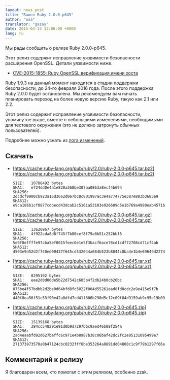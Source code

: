 ```yaml
---
layout: news_post
title: "Вышел Ruby 2.0.0-p645"
author: "usa"
translator: "gazay"
date: 2015-04-13 12:00:00 +0000
lang: ru
---
```


Мы рады сообщить о релизе Ruby 2.0.0-p645.

Этот релиз содержит исправление уязвимости безопасности расширения OpenSSL.
Детали уязвимости ниже.

* [CVE-2015-1855: Ruby OpenSSL верификация имени хоста](https://www.ruby-lang.org/ru/news/2015/04/13/ruby-openssl-hostname-matching-vulnerability/)

Ruby 1.9.3 на данный момент находится в стадии поддержки безопасности, до 24-го февраля 2016 года.
После этого поддержка Ruby 2.0.0 будет остановлена.
Мы рекомендуем вам начать планировать переход на более новую версию Ruby, такую как 2.1 или 2.2.

Этот релиз содержит исправление уязвимости безопасности, упомянутое выше, вместе с небольшими изменениями,
необходимыми для тестового окружения (это не должно затронуть обычных пользователей).

Подробнее можно узнать из [лога изменений](http://svn.ruby-lang.org/repos/ruby/tags/v2_0_0_645/ChangeLog).

## Скачать

* [https://cache.ruby-lang.org/pub/ruby/2.0/ruby-2.0.0-p645.tar.bz2](https://cache.ruby-lang.org/pub/ruby/2.0/ruby-2.0.0-p645.tar.bz2)

      SIZE:   10786492 bytes
      SHA1:   e724dd0e4a1e820a368be307aa0863a8ecf4b694
      SHA256: 2dcdcf9900cb923a16d3662d067bc8c801997ac3e4a774775e387e883b3683e9
      SHA512: e9ca186b1cf0877cdbecd43dcab2c5161a53103e926609d5e1b769a4980eab4571bfd0951788b4fc92dfd9d10175b0f5f36ea2c7289e575a9db9b62c02f93185

* [https://cache.ruby-lang.org/pub/ruby/2.0/ruby-2.0.0-p645.tar.gz](https://cache.ruby-lang.org/pub/ruby/2.0/ruby-2.0.0-p645.tar.gz)

      SIZE:   13620967 bytes
      SHA1:   4f922cda8d8f745f7b80cef8f79a0b51c252bbf5
      SHA256: 5e9f8effffe97cba5ef0015feec6e1e5f3bacf6ace78cd1cdf72708cd71cf4ab
      SHA512: 4503e9d52d2f740ed00437f645cd532044a684b523b8044c0ba4e1b4e69649d2274d5b94fc8273acbbc19d3bb3f15375b93de5140d39f973f2fbb746500633b8

* [https://cache.ruby-lang.org/pub/ruby/2.0/ruby-2.0.0-p645.tar.xz](https://cache.ruby-lang.org/pub/ruby/2.0/ruby-2.0.0-p645.tar.xz)

      SIZE:   8295192 bytes
      SHA1:   eee2d0d06de5b22d7542c605b4f2db24b0cb26bc
      SHA256: 875be4f57bdbb2d2be0d64bfd8fc5022f004d55261ead8fd0cdc2e9e415e9f7b
      SHA512: 440f8ea50f51c53f90e42a8dfd7cd41f806b290d5c12c09f84d9159ab9c95e19b036cd8a5dc788844da501b9fcd1fa8ad8352ef7417998debc1b43a61a4ea4dc

* [https://cache.ruby-lang.org/pub/ruby/2.0/ruby-2.0.0-p645.zip](https://cache.ruby-lang.org/pub/ruby/2.0/ruby-2.0.0-p645.zip)

      SIZE:   15139168 bytes
      SHA1:   384cc548291e91d0b9d7297bbc9aed46b88f254a
      SHA256: 2ad4eaabfd92d627baffc6c971e4b8987b38c06baf42dc2fc2e05131095499e7
      SHA512: 271373873570a0b47124cbc0232fff6be353264a0891dd04800c1c9f79b1297f66e0d4e817f474432b20cbf055c8f421548a11a6ec19b68dad16cc78f1ba9876

## Комментарий к релизу

Я благодарен всем, кто помогал с этим релизом, особенно zzak.
